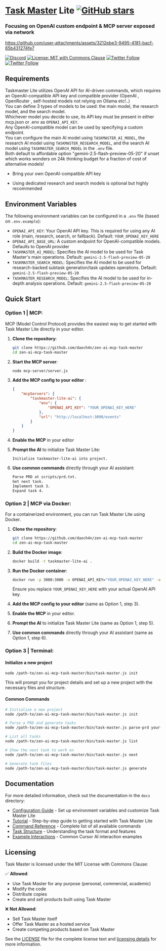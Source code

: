 # [Task Master](https://github.com/eyaltoledano/claude-task-master) Lite [![GitHub stars](https://img.shields.io/github/stars/daoch4n/zen-ai-mcp-task-master?style=social)](https://github.com/daoch4n/zen-ai-mcp-task-master/stargazers)
### Focusing on OpenAI custom endpoint & MCP server exposed via network



https://github.com/user-attachments/assets/3212ebe3-9495-4181-bacf-65b431274fe7



[![Discord](https://dcbadge.limes.pink/api/server/https://discord.gg/taskmasterai?style=flat)](https://discord.gg/taskmasterai) [![License: MIT with Commons Clause](https://img.shields.io/badge/license-MIT%20with%20Commons%20Clause-blue.svg)](LICENSE) [![Twitter Follow](https://img.shields.io/twitter/follow/eyaltoledano?style=flat)](https://x.com/eyaltoledano) [![Twitter Follow](https://img.shields.io/twitter/follow/RalphEcom?style=flat)](https://x.com/RalphEcom)

## Requirements

Taskmaster Lite utilizes OpenAI API for AI-driven commands, which requires an OpenAI-compatible API key and compatible provider (OpenAI , OpenRouter , self-hosted models not relying on Ollama etc!..) <br>
You can define 3 types of models to be used: the main model, the research model, and the search model. <br> Whichever model you decide to use, its API key must be present in either mcp.json or .env as `OPENAI_API_KEY`. <br> Any OpenAI-compatible model can be used by specifying a custom endpoint. <br>
You can configure the main AI model using `TASKMASTER_AI_MODEL`, the research AI model using `TASKMASTER_RESEARCH_MODEL`, and the search AI model using `TASKMASTER_SEARCH_MODEL` in the `.env` file. <br> Both default to affordable option "gemini-2.5-flash-preview-05-20" if unset which works wonders on 24k thinking budget for a fraction of cost of alternative models!

- Bring your own OpenAI-compatible API key

- Using dedicated research and search models is optional but highly recommended

## Environment Variables

The following environment variables can be configured in a `.env` file (based on `.env.example`):

- `OPENAI_API_KEY`: Your OpenAI API key. This is required for using any AI role (main, research, search, or fallback). Default: `YOUR_OPENAI_KEY_HERE`
- `OPENAI_API_BASE_URL`: A custom endpoint for OpenAI-compatible models. Defaults to OpenAI provider
- `TASKMASTER_AI_MODEL`: Specifies the AI model to be used for Task Master's main operations. Default: `gemini-2.5-flash-preview-05-20`
- `TASKMASTER_SEARCH_MODEL`: Specifies the AI model to be used for research-backed subtask generation/task updates operations. Default: `gemini-2.5-flash-preview-05-20`
- `TASKMASTER_RESEARCH_MODEL`: Specifies the AI model to be used for in-depth analysis operations. Default: `gemini-2.5-flash-preview-05-20`

## Quick Start

### Option 1 | MCP:

MCP (Model Control Protocol) provides the easiest way to get started with Task Master Lite directly in your editor.

1.  **Clone the repository**:

    ```bash
    git clone https://github.com/daoch4n/zen-ai-mcp-task-master
    cd zen-ai-mcp-task-master
    ```

2.  **Start the MCP server**:

    ```bash
    node mcp-server/server.js
    ```

3.  **Add the MCP config to your editor** :

    ```json
    {
    	"mcpServers": {
    		"taskmaster-lite-ai": {
    			"env": {
    				"OPENAI_API_KEY": "YOUR_OPENAI_KEY_HERE"
    			},
    			"url": "http://localhost:3000/events"
    		}
    	}
    }
    ```

4.  **Enable the MCP** in your editor

5.  **Prompt the AI** to initialize Task Master Lite:

    ```
    Initialize taskmaster-lite-ai into project.
    ```

6.  **Use common commands** directly through your AI assistant:

    ```txt
    Parse PRD at scripts/prd.txt.
    Get next task.
    Implement task 3.
    Expand task 4.
    ```

### Option 2 | MCP via Docker:

For a containerized environment, you can run Task Master Lite using Docker.

1.  **Clone the repository**:

    ```bash
    git clone https://github.com/daoch4n/zen-ai-mcp-task-master
    cd zen-ai-mcp-task-master
    ```

2.  **Build the Docker image**:

    ```bash
    docker build -t taskmaster-lite-ai .
    ```

3.  **Run the Docker container**:

    ```bash
    docker run -p 3000:3000 -e OPENAI_API_KEY="YOUR_OPENAI_KEY_HERE" -e OPENAI_API_BASE_URL="YOUR_OPENAI_API_BASE_URL_HERE" -e TASKMASTER_AI_MODEL="YOUR_TASKMASTER_AI_MODEL_HERE" -e TASKMASTER_RESEARCH_MODEL="YOUR_TASKMASTER_RESEARCH_MODEL_HERE" -e TASKMASTER_SEARCH_MODEL="YOUR_TASKMASTER_SEARCH_MODEL_HERE" taskmaster-lite-ai
    ```

    Ensure you replace `YOUR_OPENAI_KEY_HERE` with your actual OpenAI API key.

4.  **Add the MCP config to your editor** (same as Option 1, step 3).
5.  **Enable the MCP** in your editor.
6.  **Prompt the AI** to initialize Task Master Lite (same as Option 1, step 5).
7.  **Use common commands** directly through your AI assistant (same as Option 1, step 6).

### Option 3 | Terminal:

#### Initialize a new project

```bash
node /path-to/zen-ai-mcp-task-master/bin/task-master.js init
```

This will prompt you for project details and set up a new project with the necessary files and structure.

#### Common Commands

```bash
# Initialize a new project
node /path-to/zen-ai-mcp-task-master/bin/task-master.js init

# Parse a PRD and generate tasks
node /path-to/zen-ai-mcp-task-master/bin/task-master.js parse-prd your-prd.txt

# List all tasks
node /path-to/zen-ai-mcp-task-master/bin/task-master.js list

# Show the next task to work on
node /path-to/zen-ai-mcp-task-master/bin/task-master.js next

# Generate task files
node /path-to/zen-ai-mcp-task-master/bin/task-master.js generate
```

## Documentation

For more detailed information, check out the documentation in the `docs` directory:

- [Configuration Guide](docs/configuration.md) - Set up environment variables and customize Task Master Lite
- [Tutorial](docs/tutorial.md) - Step-by-step guide to getting started with Task Master Lite
- [Command Reference](docs/command-reference.md) - Complete list of all available commands
- [Task Structure](docs/task-structure.md) - Understanding the task format and features
- [Example Interactions](docs/examples.md) - Common Cursor AI interaction examples

## Licensing

Task Master is licensed under the MIT License with Commons Clause:

✅ **Allowed**:

- Use Task Master for any purpose (personal, commercial, academic)
- Modify the code
- Distribute copies
- Create and sell products built using Task Master

❌ **Not Allowed**:

- Sell Task Master itself
- Offer Task Master as a hosted service
- Create competing products based on Task Master

See the [LICENSE](LICENSE) file for the complete license text and [licensing details](docs/licensing.md) for more information.
